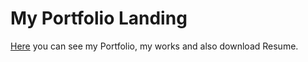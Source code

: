 # My Portfolio Landing

[Here](gnobious.github.io) you can see my Portfolio, my works and also download Resume.
